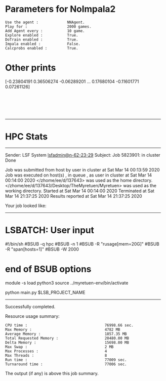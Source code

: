 # Parameters for NoImpala2

    Use the agent :             NNAgent.
    Play for :                  2000 games.
    Add Agent every :           10 game.
    Explore enabled :           True.
    DoTrain enabled :           True.
    Impala enabled :            False.
    Calcprobs enabled :         True.

# Other prints

[-0.23804191  0.36506274 -0.06289201 ...  0.17680104 -0.11601771
  0.07261126]

 <br /> 
 <br /> 
 <br /> 
 <br />

---------------------------------------------------------------------------------------------------------------------

# HPC Stats


------------------------------------------------------------
Sender: LSF System <lsfadmin@n-62-23-29>
Subject: Job 5823901: <NNAgent2NoImpala2> in cluster <dcc> Done

Job <NNAgent2NoImpala2> was submitted from host <n-62-30-6> by user <s183905> in cluster <dcc> at Sat Mar 14 00:13:59 2020
Job was executed on host(s) <n-62-23-29>, in queue <hpc>, as user <s183905> in cluster <dcc> at Sat Mar 14 00:14:00 2020
</zhome/ee/d/137643> was used as the home directory.
</zhome/ee/d/137643/Desktop/TheMyretuen/Myretuen> was used as the working directory.
Started at Sat Mar 14 00:14:00 2020
Terminated at Sat Mar 14 21:37:25 2020
Results reported at Sat Mar 14 21:37:25 2020

Your job looked like:

------------------------------------------------------------
# LSBATCH: User input
#!/bin/sh
#BSUB -q hpc
#BSUB -n 1
#BSUB -R "rusage[mem=20G]"
#BSUB -R "span[hosts=1]"
#BSUB -W 2000
# end of BSUB options

module -s load python3
source ../myretuen-env/bin/activate

python main.py $LSB_PROJECT_NAME


------------------------------------------------------------

Successfully completed.

Resource usage summary:

    CPU time :                                   76998.66 sec.
    Max Memory :                                 4782 MB
    Average Memory :                             1857.35 MB
    Total Requested Memory :                     20480.00 MB
    Delta Memory :                               15698.00 MB
    Max Swap :                                   2 MB
    Max Processes :                              4
    Max Threads :                                8
    Run time :                                   77009 sec.
    Turnaround time :                            77006 sec.

The output (if any) is above this job summary.

